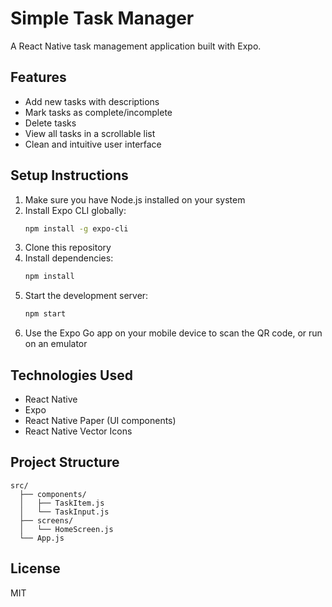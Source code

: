 # Simple Task Manager

A React Native task management application built with Expo.

## Features

- Add new tasks with descriptions
- Mark tasks as complete/incomplete
- Delete tasks
- View all tasks in a scrollable list
- Clean and intuitive user interface

## Setup Instructions

1. Make sure you have Node.js installed on your system
2. Install Expo CLI globally:
   ```bash
   npm install -g expo-cli
   ```
3. Clone this repository
4. Install dependencies:
   ```bash
   npm install
   ```
5. Start the development server:
   ```bash
   npm start
   ```
6. Use the Expo Go app on your mobile device to scan the QR code, or run on an emulator

## Technologies Used

- React Native
- Expo
- React Native Paper (UI components)
- React Native Vector Icons

## Project Structure

```
src/
  ├── components/
  │   ├── TaskItem.js
  │   └── TaskInput.js
  ├── screens/
  │   └── HomeScreen.js
  └── App.js
```

## License

MIT 